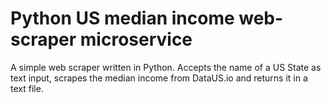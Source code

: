 # Python US median income web-scraper microservice
A simple web scraper written in Python. Accepts the name of a US State as text input, scrapes the median income from DataUS.io and returns it in a text file.
